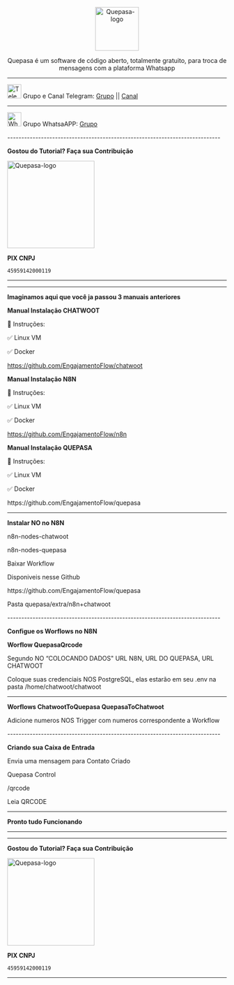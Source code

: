 <p align="center">
	<img src="https://github.com/sufficit/sufficit-quepasa/raw/main/src/assets/favicon.png" alt="Quepasa-logo" width="100" />	
	<p align="center">Quepasa é um software de código aberto, totalmente gratuito, para troca de mensagens com a plataforma Whatsapp</p>
</p>
<hr />
<p align="left">
	<img src="https://telegram.org/favicon.ico" alt="Telegram-logo" width="32" />
	<span>Grupo e Canal Telegram: </span>
	<a href="https://t.me/quepasa_api" target="_blank">Grupo</a>
	<span> || </span>
	<a href="https://t.me/quepasa_channel" target="_blank">Canal</a>
</p>
<hr />
<p align="left">
	<img src="https://whatsapp.com/favicon.ico" alt="WhatsAPP-logo" width="32" />
	<span>Grupo WhatsaAPP: </span>
	<a href="https://chat.whatsapp.com/Cv5WfmujRzE09yQ6hagYim" target="_blank">Grupo</a>
</p>
----------------------------------------------------------------------------
</p>

**Gostou do Tutorial? Faça sua Contribuição**

<img src="https://github.com/EngajamentoFlow/quepasa/blob/main/Contribui%C3%A7%C3%A3o.png" alt="Quepasa-logo" width="200" />
</p>

**PIX CNPJ**


```
45959142000119	
```
----------------------------------------------------------------------------

----------------------------------------------------------------------------

**Imaginamos aqui que você ja passou 3 manuais anteriores**

</p>

**Manual Instalação CHATWOOT**

</p>
🧰 Instruções:
</p>
✅  Linux VM
</p>
✅  Docker
</p>

https://github.com/EngajamentoFlow/chatwoot
</p>


**Manual Instalação N8N**

</p>

🧰 Instruções:
</p>
✅  Linux VM
</p>
✅  Docker
</p>

https://github.com/EngajamentoFlow/n8n
</p>

**Manual Instalação QUEPASA**

</p>
🧰 Instruções:
</p>
✅  Linux VM
</p>
✅  Docker
</p>
https://github.com/EngajamentoFlow/quepasa
</p>

----------------------------------------------------------------------------

**Instalar NO no N8N**

n8n-nodes-chatwoot
</p>
n8n-nodes-quepasa
</p>
Baixar Workflow
</p>
Disponiveis nesse Github
</p>
https://github.com/EngajamentoFlow/quepasa
</p>
Pasta quepasa/extra/n8n+chatwoot
</p>
----------------------------------------------------------------------------
</p>

**Configue os Worflows no N8N**

**Worflow QuepasaQrcode**

</p>
Segundo NO “COLOCANDO DADOS" URL N8N, URL DO QUEPASA, URL CHATWOOT
</p>
Coloque suas credenciais NOS PostgreSQL, elas estarão em seu .env na pasta /home/chatwoot/chatwoot
</p>

----------------------------------------------------------------------------

</p>

**Worflows ChatwootToQuepasa QuepasaToChatwoot**

</p>
Adicione numeros NOS Trigger com numeros correspondente a Workflow
</p>
----------------------------------------------------------------------------

**Criando sua Caixa de Entrada**

</p>
Envia uma mensagem para Contato Criado
</p>
Quepasa Control
</p>
/qrcode
</p>
Leia QRCODE
</p>

----------------------------------------------------------------------------


**Pronto tudo Funcionando**

----------------------------------------------------------------------------
----------------------------------------------------------------------------

**Gostou do Tutorial? Faça sua Contribuição**

<img src="https://github.com/EngajamentoFlow/quepasa/blob/main/Contribui%C3%A7%C3%A3o.png" alt="Quepasa-logo" width="200" />
</p>


**PIX CNPJ**

```
45959142000119	
```

----------------------------------------------------------------------------
